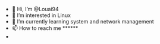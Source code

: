 - 👋 Hi, I’m @Louai94
- 👀 I’m interested in Linux
- 🌱 I’m currently learning system and network management 
- 📫 How to reach me ******
-

<!---
Louai94/Louai94 is a ✨ special ✨ repository because its `README.md` (this file) appears on your GitHub profile.
You can click the Preview link to take a look at your changes.
--->
